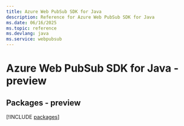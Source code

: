 ```yaml
---
title: Azure Web PubSub SDK for Java
description: Reference for Azure Web PubSub SDK for Java
ms.date: 06/16/2025
ms.topic: reference
ms.devlang: java
ms.service: webpubsub
---
```

# Azure Web PubSub SDK for Java - preview
## Packages - preview
[!INCLUDE [packages](web-pubsub-index.md)]
